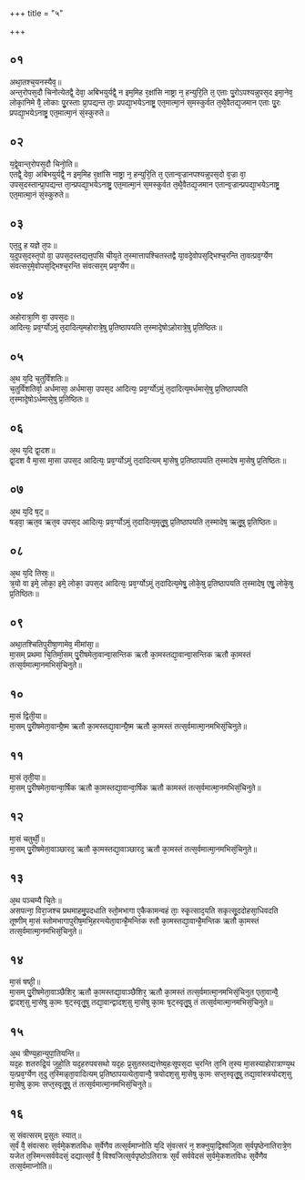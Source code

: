 +++
title = "५"

+++
## ०१
अथा᳘तश्च᳘यनस्यैव᳘॥  
अन्त᳘रोपस᳘दौ चिनोत्येतद्वै᳘ देवा᳘ अबिभयुर्यद्वै᳘ न इम᳘मिह र᳘क्षांसि नाष्ट्रा न᳘ हन्युरि᳘ति त᳘ एताः पु᳘रोऽपश्यन्नुपस᳘द इमा᳘नेव᳘ लोका᳘निमे वै᳘ लोकाः पु᳘रस्ताः प्रा᳘पद्यन्त ताः᳘ प्रपद्या᳘भयेऽनाष्ट्र᳘ एत᳘मात्मा᳘नं स᳘मस्कुर्वत त᳘थै᳘वैतद्य᳘जमान एताः पु᳘रः प्रपद्या᳘भयेऽनाष्ट्र᳘ एत᳘मात्मा᳘नं सं᳘स्कुरुते॥  
## ०२
य᳘द्वे᳘वान्त᳘रोपस᳘दौ चिनो᳘ति॥  
एतद्वै᳘ देवा᳘ अबिभयुर्यद्वै᳘ न इम᳘मिह र᳘क्षांसि नाष्ट्रा न᳘ हन्युरि᳘ति त᳘ एतान्व᳘ज्रानपश्यन्नुपस᳘दो व᳘ज्रा वा᳘ उपस᳘दस्तान्प्रा᳘पद्यन्त ता᳘न्प्रपद्या᳘भयेऽनाष्ट्र᳘ एत᳘मात्मा᳘नं स᳘मस्कुर्वत त᳘थै᳘वैतद्य᳘जमान एतान्व᳘ज्रान्प्रपद्या᳘भयेऽनाष्ट्र᳘ एत᳘मात्मा᳘नं सं᳘स्कुरुते॥  
## ०३
एत᳘दु ह यज्ञे त᳘पः॥  
य᳘दुपस᳘दस्त᳘पो वा᳘ उपस᳘दस्तद्यत्त᳘पसि चीय᳘ते त᳘स्मात्तापश्चितस्तद्वै या᳘वदे᳘वोपस᳘द्भिश्च᳘रन्ति ता᳘वत्प्रव᳘र्ग्येण संवत्सर᳘मे᳘वोपस᳘द्भिश्च᳘रन्ति संवत्सर᳘म् प्रव᳘र्ग्येण॥  
## ०४
अहोरात्रा᳘णि वा᳘ उपस᳘दः॥  
आदित्यः᳘ प्रव᳘र्ग्योऽमुं त᳘दादित्य᳘महोरात्रे᳘षु प्र᳘तिष्ठापयति त᳘स्मादे᳘षोऽहोरात्रे᳘षु प्र᳘तिष्ठितः॥  
## ०५
अ᳘थ य᳘दि च᳘तुर्विंशतिः॥  
च᳘तुर्विंशतिर्वा᳘ अर्धमासा᳘ अर्धमासा᳘ उपस᳘द आदित्यः᳘ प्रव᳘र्ग्योऽमुं त᳘दादित्य᳘मर्धमासे᳘षु प्र᳘तिष्ठापयति त᳘स्मादे᳘षोऽर्धमासे᳘षु प्र᳘तिष्ठितः॥  
## ०६
अ᳘थ य᳘दि द्वा᳘दश॥  
द्वा᳘दश वै मा᳘सा मा᳘सा उपस᳘द आदित्यः᳘ प्रव᳘र्ग्योऽमुं त᳘दादित्यम् मा᳘सेषु प्र᳘तिष्ठापयति त᳘स्मादेष मा᳘सेषु प्र᳘तिष्ठितः॥  
## ०७
अ᳘थ य᳘दि ष᳘ट्॥  
षड्वा᳘ ऋत᳘व ऋत᳘व उपस᳘द आदित्यः᳘ प्रव᳘र्ग्योऽमुं त᳘दादित्य᳘मृतु᳘षु प्र᳘तिष्ठापयति त᳘स्मादेष᳘ ऋतु᳘षु प्र᳘तिष्ठितः॥  
## ०८
अ᳘थ य᳘दि तिस्रः᳘॥  
त्र᳘यो वा इमे᳘ लोका᳘ इमे᳘ लोका᳘ उपस᳘द आदित्यः᳘ प्रव᳘र्ग्योऽमुं त᳘दादित्य᳘मेषु᳘ लोके᳘षु प्र᳘तिष्ठापयति त᳘स्मादेष᳘ एषु᳘ लोके᳘षु प्र᳘तिष्ठितः॥  
## ०९
अथा᳘तश्चितिपुरीषा᳘णामेव᳘ मीमांसा᳘॥  
मा᳘सम् प्रथमा चि᳘तिर्मा᳘सम् पु᳘रीषमेता᳘वान्वा᳘सन्तिक ऋतौ का᳘मस्तद्या᳘वान्वा᳘सन्तिक ऋतौ का᳘मस्तं तत्स᳘र्वमात्मा᳘नमभिसं᳘चिनुते॥  
## १०
मा᳘सं द्विती᳘या॥  
मा᳘सम् पु᳘रीषमेता᳘वान्ग्रै᳘ष्म ऋतौ का᳘मस्तद्या᳘वान्ग्रै᳘ष्म ऋतौ का᳘मस्तं तत्स᳘र्वमात्मा᳘नमभिसं᳘चिनुते॥  
## ११
मा᳘सं तृती᳘या॥  
मा᳘सम् पु᳘रीषमेता᳘वान्वा᳘र्षिक ऋतौ का᳘मस्तद्या᳘वान्वा᳘र्षिक ऋतौ कामस्तं तत्स᳘र्वमात्मा᳘नमभिसं᳘चिनुते॥  
## १२
मा᳘सं चतुर्थी᳘॥  
मा᳘सम् पु᳘रीषमेता᳘वाञ्छारद᳘ ऋतौ का᳘मस्तद्या᳘वाञ्छारद᳘ ऋतौ का᳘मस्तं तत्स᳘र्वमात्मा᳘नमभिसं᳘चिनुते॥  
## १३
अ᳘थ पञ्चम्यै चि᳘तेः॥  
असपत्ना᳘ विरा᳘जश्च प्रथमाहमु᳘पदधाति स्तो᳘मभागा ए᳘कैकामन्वहं ताः᳘ स्कृ᳘त्साद᳘यति सकृत्सू᳘ददोहसा᳘धिवदति तूष्णीम् मा᳘सं स्तोमभागापुरीष᳘मभि᳘हरन्त्येता᳘वान्है᳘मन्तिक स्तौ का᳘मस्तद्या᳘वान्है᳘मन्तिक ऋतौ का᳘मस्तं तत्स᳘र्वमात्मा᳘नमभिसं᳘चिनुते॥  
## १४
मा᳘सं षष्ठी᳘॥  
मा᳘सम् पु᳘रीषमेता᳘वाञ्छैशिर᳘ ऋतौ का᳘मस्तद्या᳘वाञ्छैशिर᳘ ऋतौ का᳘मस्तं तत्स᳘र्वमात्मा᳘नमभिसं᳘चिनुत एता᳘वान्वै᳘ द्वादश᳘सु मा᳘सेषु का᳘मः ष᳘ट्स्वृतु᳘षु तद्या᳘वान्द्वादश᳘सु मा᳘सेषु का᳘मः ष᳘ट्स्वृतु᳘षु तं तत्स᳘र्वमात्मा᳘नमभिसं᳘चिनुते॥  
## १५
अ᳘थ त्रीण्य᳘हान्युपा᳘तियन्ति॥  
यद᳘हः शतरुद्रि᳘यं जुहो᳘ति यद᳘हरुपवसथो यद᳘हः प्र᳘सुतस्तद्यत्तेष्व᳘हःसूपस᳘दा च᳘रन्ति ता᳘नि त᳘स्य मा᳘सस्याहोरात्राण्य᳘थ य᳘त्प्रव᳘र्ग्येण त᳘दु त᳘स्मिन्नृता᳘वादित्यम् प्र᳘तिष्ठापयत्येता᳘वान्वै᳘ त्रयोदश᳘सु मा᳘सेषु का᳘मः सप्त᳘स्वृतु᳘षु तद्या᳘वांस्त्रयोदश᳘सु मा᳘सेषु का᳘मः सप्त᳘स्वृतु᳘षु तं तत्स᳘र्वमात्मा᳘नमभिसं᳘चिनुते॥  
## १६
स᳘ संवत्सरम् प्र᳘सुतः स्यात्॥  
स᳘र्वं वै᳘ संवत्सरः स᳘र्वमे᳘कशतविधः स᳘र्वेणैव तत्स᳘र्वमाप्नोति य᳘दि सं᳘वत्सरं न᳘ शक्नुया᳘द्विश्वजि᳘ता स᳘र्वपृष्ठेनातिरात्रे᳘ण यजेत त᳘स्मिन्त्सर्ववेदसं᳘ दद्यात्स᳘र्वं वै᳘ विश्वजित्स᳘र्वपृष्ठोऽतिरात्रः स᳘र्वं सर्ववेदसं स᳘र्वमे᳘कशतविधः स᳘र्वेणैव तत्स᳘र्वमाप्नोति॥  